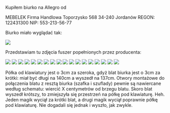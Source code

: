 Kupiłem biurko na Allegro od 

MEBELEK Firma Handlowa
Toporzysko 568
34-240 Jordanów
REGON: 122431300
NIP: 553-213-56-77

Biurko miało wyglądać tak:

![](tak_mialo_wygladac.png)


Przedstawiam tu zdjęcia fuszer popełnionych przez producenta:

![](01.jpg)
![](02.jpg)
![](03.jpg)
![](04.jpg)
![](05.jpg)
![](06.jpg)
![](07.jpg)
![](08.jpg)
![](09.jpg)
![](10.jpg)
![](11.jpg)
![](12.jpg)
![](13.jpg)
![](14.jpg)
![](15.jpg)
![](16.jpg)
![](17.jpg)
![](18.jpg)


Półka od klawiatury jest o 3cm za szeroka, gdyż blat biurka jest o 3cm za krótki: miał być długi na 140cm a wyszedł na 137cm. Otwory montażowe do połączenia blatu z resztą biurka (szafka i szuflady) pewnie są nawiercane według schematu: wiercić X centymetrów od brzegu blatu. Skoro blat wyszedł krótszy, to zmiejszyła się przestrzeń na półkę pod klawiaturę. Heh. Jeden magik wyciął za krótki blat, a drugi magik wyciął poprawnie półkę pod klawiaturę. Nie dogadali się jednak i wyszło, jak zwykle.
